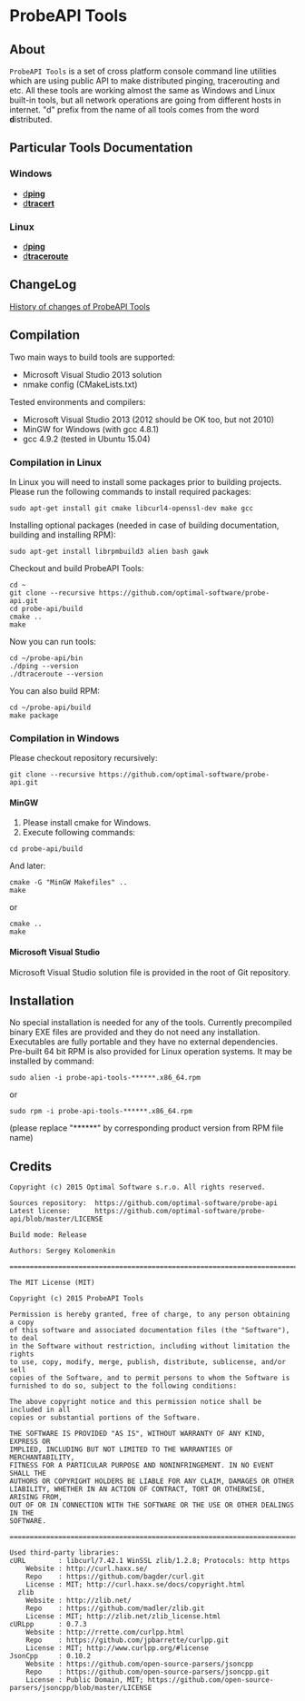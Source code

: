 # ProbeAPI Tools
## About
`ProbeAPI Tools` is a set of cross platform console command line utilities which are using public API to make distributed pinging, tracerouting and etc.
All these tools are working almost the same as Windows and Linux built-in tools, but all network operations are going from different hosts in internet.
"d" prefix from the name of all tools comes from the word **d**istributed.

## Particular Tools Documentation

### Windows
* [d**ping**](doc/dping.windows.md)
* [d**tracert**](doc/dtraceroute.windows.md)

### Linux
* [d**ping**](doc/dping.linux.md)
* [d**traceroute**](doc/dtraceroute.linux.md)

## ChangeLog
[History of changes of ProbeAPI Tools](ChangeLog.md)

## Compilation

Two main ways to build tools are supported:
* Microsoft Visual Studio 2013 solution
* nmake config (CMakeLists.txt)

Tested environments and compilers:
* Microsoft Visual Studio 2013 (2012 should be OK too, but not 2010)
* MinGW for Windows (with gcc 4.8.1)
* gcc 4.9.2 (tested in Ubuntu 15.04)

### Compilation in Linux
In Linux you will need to install some packages prior to building projects. Please run the following commands to install required packages:
```
sudo apt-get install git cmake libcurl4-openssl-dev make gcc
```
Installing optional packages (needed in case of building documentation, building and installing RPM):
```
sudo apt-get install librpmbuild3 alien bash gawk
```

Checkout and build ProbeAPI Tools:
```
cd ~
git clone --recursive https://github.com/optimal-software/probe-api.git
cd probe-api/build
cmake ..
make
```

Now you can run tools:
```
cd ~/probe-api/bin
./dping --version
./dtraceroute --version
```

You can also build RPM:
```
cd ~/probe-api/build
make package
```

### Compilation in Windows

Please checkout repository recursively:
```
git clone --recursive https://github.com/optimal-software/probe-api.git
```

#### MinGW
1. Please install cmake for Windows.
2. Execute following commands:
```
cd probe-api/build
```
And later:
```
cmake -G "MinGW Makefiles" ..
make
```
or
```
cmake ..
make
```

#### Microsoft Visual Studio

Microsoft Visual Studio solution file is provided in the root of Git repository.

## Installation

No special installation is needed for any of the tools. Currently precompiled binary EXE files are provided and they do not need any installation. Executables are fully portable and they have no external dependencies.
Pre-built 64 bit RPM is also provided for Linux operation systems. It may be installed by command:
```
sudo alien -i probe-api-tools-******.x86_64.rpm
```
or
```
sudo rpm -i probe-api-tools-******.x86_64.rpm
```
(please replace "******" by corresponding product version from RPM file name)

## Credits

```
Copyright (c) 2015 Optimal Software s.r.o. All rights reserved.

Sources repository:  https://github.com/optimal-software/probe-api
Latest license:      https://github.com/optimal-software/probe-api/blob/master/LICENSE

Build mode: Release

Authors: Sergey Kolomenkin

===============================================================================

The MIT License (MIT)

Copyright (c) 2015 ProbeAPI Tools

Permission is hereby granted, free of charge, to any person obtaining a copy
of this software and associated documentation files (the "Software"), to deal
in the Software without restriction, including without limitation the rights
to use, copy, modify, merge, publish, distribute, sublicense, and/or sell
copies of the Software, and to permit persons to whom the Software is
furnished to do so, subject to the following conditions:

The above copyright notice and this permission notice shall be included in all
copies or substantial portions of the Software.

THE SOFTWARE IS PROVIDED "AS IS", WITHOUT WARRANTY OF ANY KIND, EXPRESS OR
IMPLIED, INCLUDING BUT NOT LIMITED TO THE WARRANTIES OF MERCHANTABILITY,
FITNESS FOR A PARTICULAR PURPOSE AND NONINFRINGEMENT. IN NO EVENT SHALL THE
AUTHORS OR COPYRIGHT HOLDERS BE LIABLE FOR ANY CLAIM, DAMAGES OR OTHER
LIABILITY, WHETHER IN AN ACTION OF CONTRACT, TORT OR OTHERWISE, ARISING FROM,
OUT OF OR IN CONNECTION WITH THE SOFTWARE OR THE USE OR OTHER DEALINGS IN THE
SOFTWARE.

===============================================================================

Used third-party libraries:
cURL        : libcurl/7.42.1 WinSSL zlib/1.2.8; Protocols: http https
    Website : http://curl.haxx.se/
    Repo    : https://github.com/bagder/curl.git
    License : MIT; http://curl.haxx.se/docs/copyright.html
  zlib
    Website : http://zlib.net/
    Repo    : https://github.com/madler/zlib.git
    License : MIT; http://zlib.net/zlib_license.html
cURLpp      : 0.7.3
    Website : http://rrette.com/curlpp.html
    Repo    : https://github.com/jpbarrette/curlpp.git
    License : MIT; http://www.curlpp.org/#license
JsonCpp     : 0.10.2
    Website : https://github.com/open-source-parsers/jsoncpp
    Repo    : https://github.com/open-source-parsers/jsoncpp.git
    License : Public Domain, MIT; https://github.com/open-source-parsers/jsoncpp/blob/master/LICENSE
```
